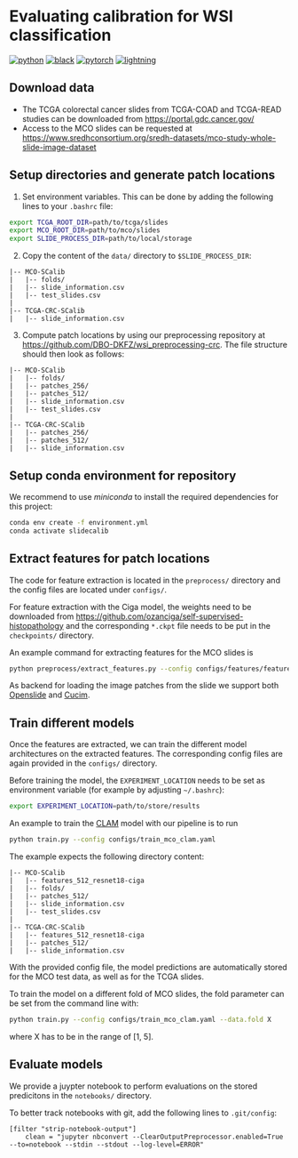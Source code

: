 # Evaluating calibration for WSI classification

[![python](https://img.shields.io/badge/-Python_3.9-blue?logo=python&logoColor=white)](https://www.python.org/)
[![black](https://img.shields.io/badge/Code%20Style-Black-black.svg?labelColor=gray)](https://black.readthedocs.io/en/stable/)
[![pytorch](https://img.shields.io/badge/PyTorch_1.13-ee4c2c?logo=pytorch&logoColor=white)](https://pytorch.org/get-started/locally/)
[![lightning](https://img.shields.io/badge/-Lightning_1.8.6-792ee5?logo=pytorchlightning&logoColor=white)](https://pytorchlightning.ai/)

## Download data
- The TCGA colorectal cancer slides from TCGA-COAD and TCGA-READ studies can be downloaded from <https://portal.gdc.cancer.gov/>
- Access to the MCO slides can be requested at <https://www.sredhconsortium.org/sredh-datasets/mco-study-whole-slide-image-dataset>


## Setup directories and generate patch locations

1. Set environment variables. This can be done by adding the following lines to your `.bashrc` file:
```bash
export TCGA_ROOT_DIR=path/to/tcga/slides
export MCO_ROOT_DIR=path/to/mco/slides
export SLIDE_PROCESS_DIR=path/to/local/storage
```

2. Copy the content of the `data/` directory to `$SLIDE_PROCESS_DIR`:
```
|-- MCO-SCalib
|   |-- folds/
|   |-- slide_information.csv
|   |-- test_slides.csv
|
|-- TCGA-CRC-SCalib
|   |-- slide_information.csv
```

3. Compute patch locations by using our preprocessing repository at <https://github.com/DBO-DKFZ/wsi_preprocessing-crc>.
The file structure should then look as follows:
```
|-- MCO-SCalib
|   |-- folds/
|   |-- patches_256/
|   |-- patches_512/
|   |-- slide_information.csv
|   |-- test_slides.csv
|
|-- TCGA-CRC-SCalib
|   |-- patches_256/
|   |-- patches_512/
|   |-- slide_information.csv
```

## Setup conda environment for repository

We recommend to use *miniconda* to install the required dependencies for this project:

```bash
conda env create -f environment.yml
conda activate slidecalib
```

## Extract features for patch locations

The code for feature extraction is located in the `preprocess/` directory and the config files are located under `configs/`.

For feature extraction with the Ciga model, the weights need to be downloaded from <https://github.com/ozanciga/self-supervised-histopathology> and the corresponding `*.ckpt` file needs to be put in the `checkpoints/` directory.

An example command for extracting features for the MCO slides is 
```bash
python preprocess/extract_features.py --config configs/features/features_mco_512.yaml
```

As backend for loading the image patches from the slide we support both [Openslide](https://openslide.org/api/python/) and [Cucim](https://docs.rapids.ai/api/cucim/stable/).

## Train different models

Once the features are extracted, we can train the different model architectures on the extracted features. The corresponding config files are again provided in the `configs/` directory.

Before training the model, the `EXPERIMENT_LOCATION` needs to be set as environment variable (for example by adjusting `~/.bashrc`):
```bash
export EXPERIMENT_LOCATION=path/to/store/results
```

An example to train the [CLAM](https://github.com/mahmoodlab/CLAM) model with our pipeline is to run
```bash
python train.py --config configs/train_mco_clam.yaml
```

The example expects the following directory content:
```
|-- MCO-SCalib
|   |-- features_512_resnet18-ciga
|   |-- folds/
|   |-- patches_512/
|   |-- slide_information.csv
|   |-- test_slides.csv
|
|-- TCGA-CRC-SCalib
|   |-- features_512_resnet18-ciga
|   |-- patches_512/
|   |-- slide_information.csv
```

With the provided config file, the model predictions are automatically stored for the MCO test data, as well as for the TCGA slides.

To train the model on a different fold of MCO slides, the fold parameter can be set from the command line with:
```bash
python train.py --config configs/train_mco_clam.yaml --data.fold X
```
where X has to be in the range of [1, 5].

## Evaluate models
We provide a juypter notebook to perform evaluations on the stored predicitons in the `notebooks/` directory.

To better track notebooks with git, add the following lines to `.git/config`:
```git
[filter "strip-notebook-output"]
    clean = "jupyter nbconvert --ClearOutputPreprocessor.enabled=True --to=notebook --stdin --stdout --log-level=ERROR"
```